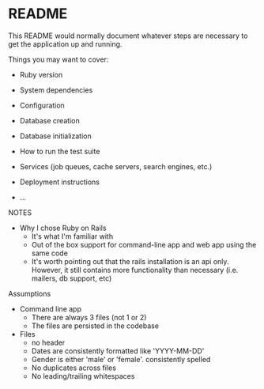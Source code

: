 # README

This README would normally document whatever steps are necessary to get the
application up and running.

Things you may want to cover:

* Ruby version

* System dependencies

* Configuration

* Database creation

* Database initialization

* How to run the test suite

* Services (job queues, cache servers, search engines, etc.)

* Deployment instructions

* ...


NOTES

* Why I chose Ruby on Rails
  * It's what I'm familiar with
  * Out of the box support for command-line app
    and web app using the same code
  * It's worth pointing out that the rails installation is an
    api only. However, it still contains more functionality than necessary (i.e. mailers, db support, etc)


Assumptions
 
* Command line app
  * There are always 3 files (not 1 or 2)
  * The files are persisted in the codebase
* Files
  * no header
  * Dates are consistently formatted like 'YYYY-MM-DD'
  * Gender is either 'male' or 'female'. consistently spelled
  * No duplicates across files
  * No leading/trailing whitespaces